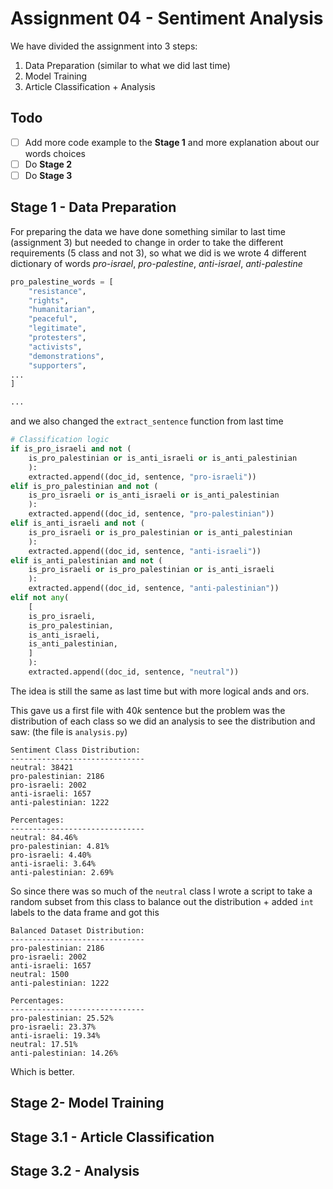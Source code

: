# Assignment 04 - Sentiment Analysis

We have divided the assignment into 3 steps:

1. Data Preparation (similar to what we did last time)
2. Model Training
3. Article Classification + Analysis

## Todo

- [ ] Add more code example to the **Stage 1** and more explanation about our words choices
- [ ] Do **Stage 2**
- [ ] Do **Stage 3**
## Stage 1 - Data Preparation

For preparing the data we have done something similar to last time (assignment 3) but needed to change in order to take the different requirements (5 class and not 3), so what we did is we wrote 4 different dictionary of words *pro-israel*, *pro-palestine*, *anti-israel*, *anti-palestine* 

```python
pro_palestine_words = [
	"resistance",
	"rights",
	"humanitarian",
	"peaceful",
	"legitimate",
	"protesters",
	"activists",
	"demonstrations",
	"supporters",
...
]

...
```

and we also changed the `extract_sentence` function from last time

```python
# Classification logic
if is_pro_israeli and not (
	is_pro_palestinian or is_anti_israeli or is_anti_palestinian
	):
	extracted.append((doc_id, sentence, "pro-israeli"))
elif is_pro_palestinian and not (
	is_pro_israeli or is_anti_israeli or is_anti_palestinian
	):
	extracted.append((doc_id, sentence, "pro-palestinian"))
elif is_anti_israeli and not (
	is_pro_israeli or is_pro_palestinian or is_anti_palestinian
	):
	extracted.append((doc_id, sentence, "anti-israeli"))
elif is_anti_palestinian and not (
	is_pro_israeli or is_pro_palestinian or is_anti_israeli
	):
	extracted.append((doc_id, sentence, "anti-palestinian"))
elif not any(
	[
	is_pro_israeli,
	is_pro_palestinian,
	is_anti_israeli,
	is_anti_palestinian,
	]
	):
	extracted.append((doc_id, sentence, "neutral"))
```

The idea is still the same as last time but with more logical ands and ors.

This gave us a first file with $40k$ sentence but the problem was the distribution of each class so we did an analysis to see the distribution and saw: (the file is `analysis.py`)

```plaintext
Sentiment Class Distribution:
------------------------------
neutral: 38421
pro-palestinian: 2186
pro-israeli: 2002
anti-israeli: 1657
anti-palestinian: 1222

Percentages:
------------------------------
neutral: 84.46%
pro-palestinian: 4.81%
pro-israeli: 4.40%
anti-israeli: 3.64%
anti-palestinian: 2.69%
```

So since there was so much of the `neutral` class I wrote a script to take a random subset from this class to balance out the distribution + added `int` labels to the data frame and got this

```plaintext
Balanced Dataset Distribution:
------------------------------
pro-palestinian: 2186
pro-israeli: 2002
anti-israeli: 1657
neutral: 1500
anti-palestinian: 1222

Percentages:
------------------------------
pro-palestinian: 25.52%
pro-israeli: 23.37%
anti-israeli: 19.34%
neutral: 17.51%
anti-palestinian: 14.26%
```

Which is better.
## Stage 2- Model Training

## Stage 3.1 - Article Classification

## Stage 3.2 - Analysis
